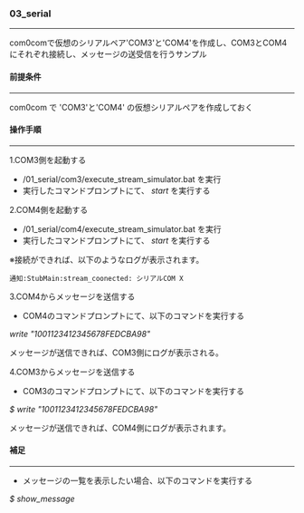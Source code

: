 ### 03_serial

---

com0comで仮想のシリアルペア'COM3'と'COM4'を作成し、COM3とCOM4にそれぞれ接続し、メッセージの送受信を行うサンプル

#### 前提条件

---

com0com で 'COM3'と'COM4' の仮想シリアルペアを作成しておく


#### 操作手順

---

1.COM3側を起動する 
* /01_serial/com3/execute_stream_simulator.bat を実行 
* 実行したコマンドプロンプトにて、 *start* を実行する

2.COM4側を起動する
* /01_serial/com4/execute_stream_simulator.bat を実行 
* 実行したコマンドプロンプトにて、 *start* を実行する

※接続ができれば、以下のようなログが表示されます。

    通知:StubMain:stream_coonected: シリアルCOM X

3.COM4からメッセージを送信する
* COM4のコマンドプロンプトにて、以下のコマンドを実行する

*write "1001123412345678FEDCBA98"*

メッセージが送信できれば、COM3側にログが表示される。

4.COM3からメッセージを送信する
* COM3のコマンドプロンプトにて、以下のコマンドを実行する

*$ write "1001123412345678FEDCBA98"*

メッセージが送信できれば、COM4側にログが表示されます。

#### 補足

---

* メッセージの一覧を表示したい場合、以下のコマンドを実行する

*$ show_message*
